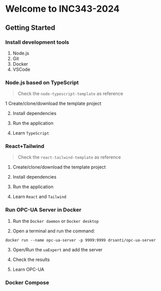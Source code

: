 # Welcome to INC343-2024

## Getting Started

### Install development tools
1) Node.js
2) Git
3) Docker
4) VSCode

### Node.js based on TypeScript
>Check the `node-typescript-template` as reference

1 Create/clone/download the template project

2) Install dependencies

3) Run the application

4) Learn `TypeScript`

### React+Tailwind
>Check the `react-tailwind-template` as reference

1) Create/clone/download the template project

2) Install dependencies

3) Run the application

4) Learn `React` and `Tailwind`

### Run OPC-UA Server in Docker
1) Run the `Docker daemon` or `Docker desktop`

2) Open a terminal and run the command:
```
docker run --name opc-ua-server -p 9999:9999 drsanti/opc-ua-server
```
3) Open/Run the `uaExpert` and add the server

4) Check the results

5) Learn OPC-UA

### Docker Compose
